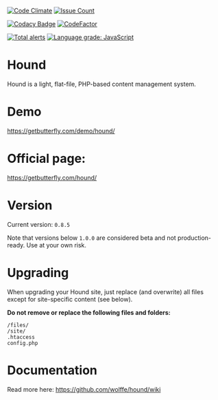 [![Code Climate](https://codeclimate.com/github/wolffe/hound/badges/gpa.svg)](https://codeclimate.com/github/wolffe/hound) [![Issue Count](https://codeclimate.com/github/wolffe/hound/badges/issue_count.svg)](https://codeclimate.com/github/wolffe/hound)

[![Codacy Badge](https://api.codacy.com/project/badge/Grade/fe7f07c03fd24b36a71c4e60bde90869)](https://www.codacy.com/app/wolffe/hound?utm_source=github.com&amp;utm_medium=referral&amp;utm_content=wolffe/hound&amp;utm_campaign=Badge_Grade)
[![CodeFactor](https://www.codefactor.io/repository/github/wolffe/hound/badge)](https://www.codefactor.io/repository/github/wolffe/hound)

[![Total alerts](https://img.shields.io/lgtm/alerts/g/wolffe/hound.svg?logo=lgtm&logoWidth=18)](https://lgtm.com/projects/g/wolffe/hound/alerts/)
[![Language grade: JavaScript](https://img.shields.io/lgtm/grade/javascript/g/wolffe/hound.svg?logo=lgtm&logoWidth=18)](https://lgtm.com/projects/g/wolffe/hound/context:javascript)

# Hound
Hound is a light, flat-file, PHP-based content management system.

# Demo
https://getbutterfly.com/demo/hound/

# Official page:
https://getbutterfly.com/hound/

# Version
Current version: `0.8.5`

Note that versions below `1.0.0` are considered beta and not production-ready. Use at your own risk.

# Upgrading
When upgrading your Hound site, just replace (and overwrite) all files except for site-specific content (see below).

**Do not remove or replace the following files and folders:**

```
/files/
/site/
.htaccess
config.php
```

# Documentation
Read more here:
https://github.com/wolffe/hound/wiki
